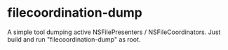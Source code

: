 # filecoordination-dump
A simple tool dumping active NSFilePresenters / NSFileCoordinators. Just build and run "filecoordination-dump" as root.
